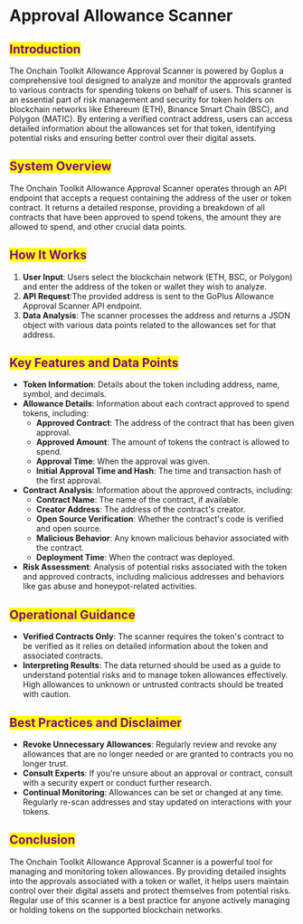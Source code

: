 # Approval Allowance Scanner

## <mark style="color:purple;">Introduction</mark>

The Onchain Toolkit Allowance Approval Scanner is powered by Goplus a comprehensive tool designed to analyze and monitor the approvals granted to various contracts for spending tokens on behalf of users. This scanner is an essential part of risk management and security for token holders on blockchain networks like Ethereum (ETH), Binance Smart Chain (BSC), and Polygon (MATIC). By entering a verified contract address, users can access detailed information about the allowances set for that token, identifying potential risks and ensuring better control over their digital assets.

## <mark style="color:purple;">System Overview</mark>

The Onchain Toolkit Allowance Approval Scanner operates through an API endpoint that accepts a request containing the address of the user or token contract. It returns a detailed response, providing a breakdown of all contracts that have been approved to spend tokens, the amount they are allowed to spend, and other crucial data points.

## <mark style="color:purple;">How It Works</mark>

1. **User Input**: Users select the blockchain network (ETH, BSC, or Polygon) and enter the address of the token or wallet they wish to analyze.
2. **API Request**:The provided address is sent to the GoPlus Allowance Approval Scanner API endpoint.
3. **Data Analysis**: The scanner processes the address and returns a JSON object with various data points related to the allowances set for that address.

## <mark style="color:purple;">Key Features and Data Points</mark>

* **Token Information**: Details about the token including address, name, symbol, and decimals.
* **Allowance Details**: Information about each contract approved to spend tokens, including:
  * **Approved Contract**: The address of the contract that has been given approval.
  * **Approved Amount**: The amount of tokens the contract is allowed to spend.
  * **Approval Time**: When the approval was given.
  * **Initial Approval Time and Hash**: The time and transaction hash of the first approval.
* **Contract Analysis**: Information about the approved contracts, including:
  * **Contract Name**: The name of the contract, if available.
  * **Creator Address**: The address of the contract's creator.
  * **Open Source Verification**: Whether the contract's code is verified and open source.
  * **Malicious Behavior**: Any known malicious behavior associated with the contract.
  * **Deployment Time**: When the contract was deployed.
* **Risk Assessment**: Analysis of potential risks associated with the token and approved contracts, including malicious addresses and behaviors like gas abuse and honeypot-related activities.

## <mark style="color:purple;">Operational Guidance</mark>

* **Verified Contracts Only**: The scanner requires the token's contract to be verified as it relies on detailed information about the token and associated contracts.
* **Interpreting Results**: The data returned should be used as a guide to understand potential risks and to manage token allowances effectively. High allowances to unknown or untrusted contracts should be treated with caution.

## <mark style="color:purple;">Best Practices and Disclaimer</mark>

* **Revoke Unnecessary Allowances**: Regularly review and revoke any allowances that are no longer needed or are granted to contracts you no longer trust.
* **Consult Experts**: If you're unsure about an approval or contract, consult with a security expert or conduct further research.
* **Continual Monitoring**: Allowances can be set or changed at any time. Regularly re-scan addresses and stay updated on interactions with your tokens.

## <mark style="color:purple;">Conclusion</mark>

The Onchain Toolkit Allowance Approval Scanner is a powerful tool for managing and monitoring token allowances. By providing detailed insights into the approvals associated with a token or wallet, it helps users maintain control over their digital assets and protect themselves from potential risks. Regular use of this scanner is a best practice for anyone actively managing or holding tokens on the supported blockchain networks.
